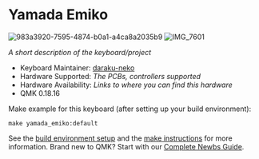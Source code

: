 # Yamada Emiko

![983a3920-7595-4874-b0a1-a4ca8a2035b9](https://user-images.githubusercontent.com/5214078/203681390-cac326d6-2b0c-44c5-aff9-e122108e6be4.jpeg)
![IMG_7601](https://user-images.githubusercontent.com/5214078/203681314-980abe51-8cf9-4703-9895-4d8083109060.jpeg)

*A short description of the keyboard/project*

* Keyboard Maintainer: [daraku-neko](https://github.com/darakuneko)
* Hardware Supported: *The PCBs, controllers supported*
* Hardware Availability: *Links to where you can find this hardware*
* QMK 0.18.16

Make example for this keyboard (after setting up your build environment):

    make yamada_emiko:default

See the [build environment setup](https://docs.qmk.fm/#/getting_started_build_tools) and the [make instructions](https://docs.qmk.fm/#/getting_started_make_guide) for more information. Brand new to QMK? Start with our [Complete Newbs Guide](https://docs.qmk.fm/#/newbs).
